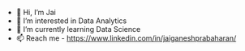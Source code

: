 - 👋 Hi, I’m Jai
- 👀 I’m interested in Data Analytics
- 🌱 I’m currently learning Data Science
- 📫 Reach me - https://www.linkedin.com/in/jaiganeshprabaharan/

<!---
Jai0769/Jai0769 is a ✨ special ✨ repository because its `README.md` (this file) appears on your GitHub profile.
You can click the Preview link to take a look at your changes.
--->
